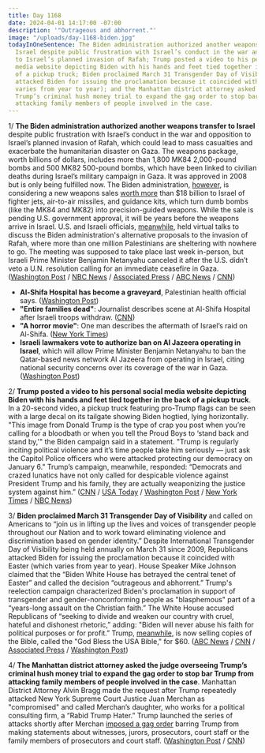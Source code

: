 ```yaml
---
title: Day 1168
date: 2024-04-01 14:17:00 -07:00
description: '"Outrageous and abhorrent."'
image: "/uploads/day-1168-biden.jpg"
todayInOneSentence: The Biden administration authorized another weapons transfer to
  Israel despite public frustration with Israel’s conduct in the war and opposition
  to Israel’s planned invasion of Rafah; Trump posted a video to his personal social
  media website depicting Biden with his hands and feet tied together in the back
  of a pickup truck; Biden proclaimed March 31 Transgender Day of Visibility; Republicans
  attacked Biden for issuing the proclamation because it coincided with Easter (which
  varies from year to year); and the Manhattan district attorney asked the judge overseeing
  Trump’s criminal hush money trial to expand the gag order to stop bar Trump from
  attacking family members of people involved in the case.
---
```


1/ **The Biden administration authorized another weapons transfer to Israel** despite public frustration with Israel’s conduct in the war and opposition to Israel’s planned invasion of Rafah, which could lead to mass casualties and exacerbate the humanitarian disaster on Gaza. The weapons package, worth billions of dollars, includes more than 1,800 MK84 2,000-pound bombs and 500 MK82 500-pound bombs, which have been linked to civilian deaths during Israel’s military campaign in Gaza. It was approved in 2008 but is only being fulfilled now. The Biden administration, [however](https://www.politico.com/news/2024/04/01/us-new-fighter-jets-missiles-israel-00149976), is considering a new weapons sales [worth more](https://www.cnn.com/2024/04/01/politics/biden-administration-f15-fighter-jets-israel/index.html) than $18 billion to Israel of fighter jets, air-to-air missiles, and guidance kits, which turn dumb bombs (like the MK84 and MK82) into precision-guided weapons. While the sale is pending U.S. government approval, it will be years before the weapons arrive in Israel. U.S. and Israeli officials, [meanwhile](https://www.axios.com/2024/04/01/us-israel-rafah-meeting-virtual-monday), held virtual talks to discuss the Biden administration's alternative proposals to the invasion of Rafah, where more than one million Palestinians are sheltering with nowhere to go. The meeting was supposed to take place last week in-person, but Israeli Prime Minister Benjamin Netanyahu canceled it after the U.S. didn’t veto a U.N. resolution calling for an immediate ceasefire in Gaza. ([Washington Post](https://www.washingtonpost.com/national-security/2024/03/29/us-weapons-israel-gaza-war/) / [NBC News](https://www.nbcnews.com/news/world/us-sends-weapons-israel-growing-calls-cease-fire-rcna145760) / [Associated Press](https://apnews.com/article/biden-netanyahu-gaza-rafah-dermer-a0efc3258149c6510f8ebdf8ba6b43e8) / [ABC News](https://abcnews.go.com/Politics/us-israel-hold-virtual-talks-standoff-invading-rafah/story?id=108707043) / [CNN](https://www.cnn.com/2024/04/01/politics/us-israel-rafah-virtual-meeting/index.html))

* **Al-Shifa Hospital has become a graveyard**, Palestinian health official says. ([Washington Post](https://www.washingtonpost.com/world/2024/04/01/israel-hamas-war-news-gaza-palestine/#link-U2K6R3MD65ETDG6E46PI3SNIZY))
* **"Entire families dead"**: Journalist describes scene at Al-Shifa Hospital after Israeli troops withdraw. ([CNN](https://www.cnn.com/middleeast/live-news/israel-hamas-war-gaza-news-04-01-24/h_f7deca89e98306172e47350a588ac441))
* **"A horror movie"**: One man describes the aftermath of Israel’s raid on Al-Shifa. ([New York Times](https://www.nytimes.com/live/2024/04/01/world/israel-hamas-war-gaza-news#a-horror-movie-one-man-describes-the-aftermath-of-israels-raid-on-al-shifa))
* **Israeli lawmakers vote to authorize ban on Al Jazeera operating in Israel**, which will allow Prime Minister Benjamin Netanyahu to ban the Qatar-based news network Al Jazeera from operating in Israel, citing national security concerns over its coverage of the war in Gaza. ([Washington Post](https://www.washingtonpost.com/world/2024/04/01/israel-hamas-war-news-gaza-palestine/#link-DMBTHXUZYVBXFBAOUY57IEJ5KY))

2/ **Trump posted a video to his personal social media website depicting Biden with his hands and feet tied together in the back of a pickup truck**. In a 20-second video, a pickup truck featuring pro-Trump flags can be seen with a large decal on its tailgate showing Biden hogtied, lying horizontally. "This image from Donald Trump is the type of crap you post when you’re calling for a bloodbath or when you tell the Proud Boys to ‘stand back and stand by,'" the Biden campaign said in a statement. "Trump is regularly inciting political violence and it’s time people take him seriously — just ask the Capitol Police officers who were attacked protecting our democracy on January 6." Trump’s campaign, meanwhile, responded: “Democrats and crazed lunatics have not only called for despicable violence against President Trump and his family, they are actually weaponizing the justice system against him.” ([CNN](https://www.cnn.com/2024/03/30/politics/trump-biden-video-truth-social-violent-rhetoric) / [USA Today](https://www.usatoday.com/story/news/politics/elections/2024/03/30/trump-video-biden-hogtied/73154098007/) / [Washington Post](https://www.washingtonpost.com/politics/2024/03/29/donald-trump-joe-biden-bound-and-gagged/) / [New York Times](https://www.nytimes.com/2024/03/30/us/politics/trump-biden-image.html) / [NBC News](https://www.nbcnews.com/politics/2024-election/trump-shares-image-depicting-biden-tied-back-pickup-truck-rcna145712))

3/ **Biden proclaimed March 31 Transgender Day of Visibility** and called on Americans to “join us in lifting up the lives and voices of transgender people throughout our Nation and to work toward eliminating violence and discrimination based on gender identity.” Despite International Transgender Day of Visibility being held annually on March 31 since 2009, Republicans attacked Biden for issuing the proclamation because it coincided with Easter (which varies from year to year). House Speaker Mike Johnson claimed that the “Biden White House has betrayed the central tenet of Easter” and called the decision “outrageous and abhorrent.” Trump's reelection campaign characterized Biden's proclamation in support of transgender and gender-nonconforming people as "blasphemous" part of a “years-long assault on the Christian faith.” The White House accused Republicans of “seeking to divide and weaken our country with cruel, hateful and dishonest rhetoric,” adding: "Biden will never abuse his faith for political purposes or for profit.” Trump, [meanwhile](https://www.usatoday.com/story/news/politics/2024/03/27/god-bless-the-usa-bible-trump-lee-greenwood/73118175007/), is now selling copies of the Bible, called the "God Bless the USA Bible," for $60. ([ABC News](https://abcnews.go.com/Politics/white-house-bashes-dishonest-republican-criticism-bidens-transgender/story?id=108687647) / [CNN](https://www.cnn.com/2024/03/30/politics/easter-trans-day-visibility-trump-biden-johnson/index.html) / [Associated Press](https://apnews.com/article/biden-easter-transgender-trans-trump-2acc05052d01272ed21ab83f32d99a77) / [Washington Post](https://www.washingtonpost.com/politics/2024/03/31/trump-biden-easter-transgender-day/))

 4/ **The Manhattan district attorney asked the judge overseeing Trump’s criminal hush money trial to expand the gag order to stop bar Trump from attacking family members of people involved in the case**. Manhattan District Attorney Alvin Bragg made the request after Trump repeatedly attacked New York Supreme Court Justice Juan Merchan as "compromised" and called Merchan’s daughter, who works for a political consulting firm, a “Rabid Trump Hater.” Trump launched the series of attacks shortly after Merchan [imposed a gag order](https://whatthefuckjusthappenedtoday.com/2024/03/26/day-1162/#1-the-new-york-judge-presiding-over) barring Trump from making statements about witnesses, jurors, prosecutors, court staff or the family members of prosecutors and court staff. ([Washington Post](https://www.washingtonpost.com/politics/2024/03/29/trump-gag-order-judge-daughter-merchan/) / [CNN](https://www.cnn.com/2024/04/01/politics/manhattan-district-attorney-trump-judge-gag-order/index.html))

